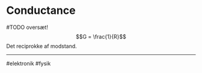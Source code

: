 # Conductance
#TODO oversæt!
$$G = \frac{1}{R}$$
Det reciprokke af modstand.

---
#elektronik #fysik 
